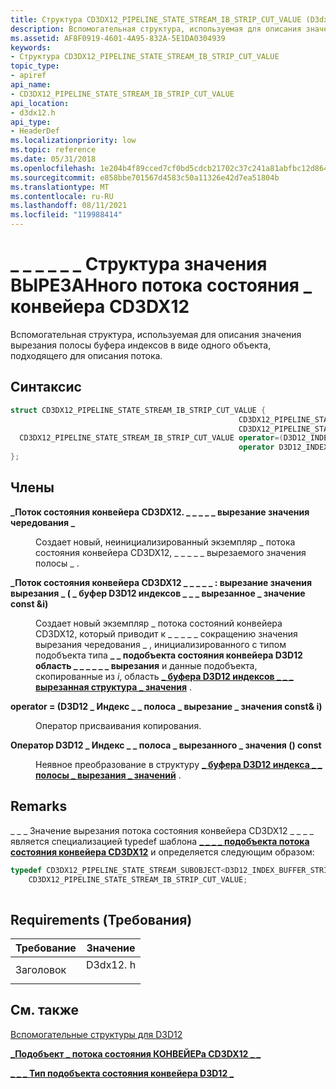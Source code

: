 ```yaml
---
title: Структура CD3DX12_PIPELINE_STATE_STREAM_IB_STRIP_CUT_VALUE (D3dx12. h)
description: Вспомогательная структура, используемая для описания значения вырезания полосы буфера индексов в виде одного объекта, подходящего для описания потока.
ms.assetid: AF8F0919-4601-4A95-832A-5E1DA0304939
keywords:
- Структура CD3DX12_PIPELINE_STATE_STREAM_IB_STRIP_CUT_VALUE
topic_type:
- apiref
api_name:
- CD3DX12_PIPELINE_STATE_STREAM_IB_STRIP_CUT_VALUE
api_location:
- d3dx12.h
api_type:
- HeaderDef
ms.localizationpriority: low
ms.topic: reference
ms.date: 05/31/2018
ms.openlocfilehash: 1e204b4f89cced7cf0bd5cdcb21702c37c241a81abfbc12d8644eafdb3c7c7ae
ms.sourcegitcommit: e858bbe701567d4583c50a11326e42d7ea51804b
ms.translationtype: MT
ms.contentlocale: ru-RU
ms.lasthandoff: 08/11/2021
ms.locfileid: "119988414"
---
```

# <a name="cd3dx12_pipeline_state_stream_ib_strip_cut_value-structure"></a>\_ \_ \_ \_ \_ \_ Структура значения ВЫРЕЗАНного потока состояния \_ конвейера CD3DX12

Вспомогательная структура, используемая для описания значения вырезания полосы буфера индексов в виде одного объекта, подходящего для описания потока.

## <a name="syntax"></a>Синтаксис


```C++
struct CD3DX12_PIPELINE_STATE_STREAM_IB_STRIP_CUT_VALUE {
                                                   CD3DX12_PIPELINE_STATE_STREAM_IB_STRIP_CUT_VALUE;
                                                   CD3DX12_PIPELINE_STATE_STREAM_IB_STRIP_CUT_VALUE(D3D12_INDEX_BUFFER_STRIP_CUT_VALUE const &i);
  CD3DX12_PIPELINE_STATE_STREAM_IB_STRIP_CUT_VALUE operator=(D3D12_INDEX_BUFFER_STRIP_CUT_VALUE const& i);
                                                   operator D3D12_INDEX_BUFFER_STRIP_CUT_VALUE() const;
};
```



## <a name="members"></a>Члены

<dl> <dt>

**\_Поток состояния конвейера CD3DX12. \_ \_ \_ \_ \_ вырезание значения чередования \_**
</dt> <dd>

Создает новый, неинициализированный экземпляр \_ потока состояния конвейера CD3DX12, \_ \_ \_ \_ \_ вырезаемого значения полосы \_ .

</dd> <dt>

**\_Поток состояния конвейера CD3DX12 \_ \_ \_ \_ \_ : вырезание значения вырезания \_ ( \_ буфер D3D12 индексов \_ \_ \_ вырезанное \_ значение const &i)**
</dt> <dd>

Создает новый экземпляр \_ потока состояний конвейера CD3DX12, который приводит к \_ \_ \_ \_ \_ сокращению значения вырезания чередования \_ , инициализированного с типом подобъекта типа **\_ \_ подобъекта состояния конвейера D3D12 область \_ \_ \_ \_ \_ \_ вырезания** и данные подобъекта, скопированные из *i*, область [**\_ буфера D3D12 индексов \_ \_ \_ вырезанная структура \_ значения**](/windows/desktop/api/d3d12/ne-d3d12-d3d12_index_buffer_strip_cut_value) .

</dd> <dt>

**operator = (D3D12 \_ Индекс \_ \_ полоса \_ вырезание \_ значения const& i)**
</dt> <dd>

Оператор присваивания копирования.

</dd> <dt>

**Оператор D3D12 \_ Индекс \_ \_ полоса \_ вырезанного \_ значения () const**
</dt> <dd>

Неявное преобразование в структуру [**\_ буфера D3D12 индекса \_ \_ полосы \_ вырезания \_ значений**](/windows/desktop/api/d3d12/ne-d3d12-d3d12_index_buffer_strip_cut_value) .

</dd> </dl>

## <a name="remarks"></a>Remarks

\_ \_ \_ Значение вырезания потока состояния конвейера CD3DX12 \_ \_ \_ \_ является специализацией typedef шаблона [**\_ \_ \_ \_ подобъекта потока состояния конвейера CD3DX12**](cd3dx12-pipeline-state-stream-subobject.md) и определяется следующим образом:


```C++
typedef CD3DX12_PIPELINE_STATE_STREAM_SUBOBJECT<D3D12_INDEX_BUFFER_STRIP_CUT_VALUE, D3D12_PIPELINE_STATE_SUBOBJECT_TYPE_IB_STRIP_CUT_VALUE>
    CD3DX12_PIPELINE_STATE_STREAM_IB_STRIP_CUT_VALUE;
          
```



## <a name="requirements"></a>Requirements (Требования)



| Требование | Значение |
|-------------------|-------------------------------------------------------------------------------------|
| Заголовок<br/> | <dl> <dt>D3dx12. h</dt> </dl> |



## <a name="see-also"></a>См. также

<dl> <dt>

[Вспомогательные структуры для D3D12](helper-structures-for-d3d12.md)
</dt> <dt>

[**\_Подобъект \_ потока состояния КОНВЕЙЕРа CD3DX12 \_ \_**](cd3dx12-pipeline-state-stream-subobject.md)
</dt> <dt>

[**\_ \_ \_ Тип подобъекта состояния конвейера D3D12 \_**](/windows/desktop/api/d3d12/ne-d3d12-d3d12_pipeline_state_subobject_type)
</dt> </dl>

 

